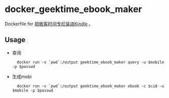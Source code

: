 # docker_geektime_ebook_maker
Dockerfile for [把极客时间专栏装进Kindle](https://github.com/jachinlin/geektime_ebook_maker) 。

## Usage

- 查询

        docker run -v `pwd`:/output geektime_ebook_maker query -u $mobile -p $passwd

- 生成mobi

        docker run -v `pwd`:/output geektime_ebook_maker ebook -c $cid -u $mobile -p $passwd
